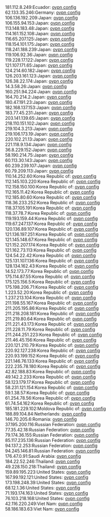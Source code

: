 181.112.8.249:Ecuador: [ovpn config](vpn/181_112_8_249.ovpn)  
62.133.35.246:Germany: [ovpn config](vpn/62_133_35_246.ovpn)  
106.136.192.209:Japan: [ovpn config](vpn/106_136_192_209.ovpn)  
106.155.94.153:Japan: [ovpn config](vpn/106_155_94_153.ovpn)  
113.148.183.48:Japan: [ovpn config](vpn/113_148_183_48.ovpn)  
114.161.152.108:Japan: [ovpn config](vpn/114_161_152_108.ovpn)  
116.65.207.125:Japan: [ovpn config](vpn/116_65_207_125.ovpn)  
118.154.101.175:Japan: [ovpn config](vpn/118_154_101_175.ovpn)  
118.241.188.239:Japan: [ovpn config](vpn/118_241_188_239.ovpn)  
119.106.92.36:Japan: [ovpn config](vpn/119_106_92_36.ovpn)  
119.228.17.122:Japan: [ovpn config](vpn/119_228_17_122.ovpn)  
121.107.171.65:Japan: [ovpn config](vpn/121_107_171_65.ovpn)  
124.214.60.182:Japan: [ovpn config](vpn/124_214_60_182.ovpn)  
126.203.161.123:Japan: [ovpn config](vpn/126_203_161_123.ovpn)  
126.38.22.174:Japan: [ovpn config](vpn/126_38_22_174.ovpn)  
14.3.58.26:Japan: [ovpn config](vpn/14_3_58_26.ovpn)  
160.251.94.224:Japan: [ovpn config](vpn/160_251_94_224.ovpn)  
164.70.214.2:Japan: [ovpn config](vpn/164_70_214_2.ovpn)  
180.47.191.23:Japan: [ovpn config](vpn/180_47_191_23.ovpn)  
182.168.137.153:Japan: [ovpn config](vpn/182_168_137_153.ovpn)  
183.77.45.231:Japan: [ovpn config](vpn/183_77_45_231.ovpn)  
203.141.139.65:Japan: [ovpn config](vpn/203_141_139_65.ovpn)  
218.110.151.102:Japan: [ovpn config](vpn/218_110_151_102.ovpn)  
219.104.3.213:Japan: [ovpn config](vpn/219_104_3_213.ovpn)  
219.106.173.19:Japan: [ovpn config](vpn/219_106_173_19.ovpn)  
220.102.21.13:Japan: [ovpn config](vpn/220_102_21_13.ovpn)  
221.118.9.134:Japan: [ovpn config](vpn/221_118_9_134.ovpn)  
36.8.229.152:Japan: [ovpn config](vpn/36_8_229_152.ovpn)  
58.190.214.75:Japan: [ovpn config](vpn/58_190_214_75.ovpn)  
60.113.30.143:Japan: [ovpn config](vpn/60_113_30_143.ovpn)  
60.239.239.107:Japan: [ovpn config](vpn/60_239_239_107.ovpn)  
60.79.209.113:Japan: [ovpn config](vpn/60_79_209_113.ovpn)  
110.14.252.60:Korea Republic of: [ovpn config](vpn/110_14_252_60.ovpn)  
112.145.103.220:Korea Republic of: [ovpn config](vpn/112_145_103_220.ovpn)  
112.158.150.100:Korea Republic of: [ovpn config](vpn/112_158_150_100.ovpn)  
112.165.11.42:Korea Republic of: [ovpn config](vpn/112_165_11_42.ovpn)  
112.185.80.60:Korea Republic of: [ovpn config](vpn/112_185_80_60.ovpn)  
118.36.233.252:Korea Republic of: [ovpn config](vpn/118_36_233_252.ovpn)  
118.37.105.191:Korea Republic of: [ovpn config](vpn/118_37_105_191.ovpn)  
118.37.78.7:Korea Republic of: [ovpn config](vpn/118_37_78_7.ovpn)  
119.193.159.44:Korea Republic of: [ovpn config](vpn/119_193_159_44.ovpn)  
119.67.247.137:Korea Republic of: [ovpn config](vpn/119_67_247_137.ovpn)  
120.136.89.107:Korea Republic of: [ovpn config](vpn/120_136_89_107.ovpn)  
121.136.197.251:Korea Republic of: [ovpn config](vpn/121_136_197_251.ovpn)  
121.145.148.67:Korea Republic of: [ovpn config](vpn/121_145_148_67.ovpn)  
121.152.207.174:Korea Republic of: [ovpn config](vpn/121_152_207_174.ovpn)  
121.162.73.113:Korea Republic of: [ovpn config](vpn/121_162_73_113.ovpn)  
124.54.22.42:Korea Republic of: [ovpn config](vpn/124_54_22_42.ovpn)  
125.131.107.136:Korea Republic of: [ovpn config](vpn/125_131_107_136.ovpn)  
128.134.162.43:Korea Republic of: [ovpn config](vpn/128_134_162_43.ovpn)  
14.52.173.77:Korea Republic of: [ovpn config](vpn/14_52_173_77.ovpn)  
175.114.87.55:Korea Republic of: [ovpn config](vpn/175_114_87_55.ovpn)  
175.125.156.5:Korea Republic of: [ovpn config](vpn/175_125_156_5.ovpn)  
175.198.206.71:Korea Republic of: [ovpn config](vpn/175_198_206_71.ovpn)  
1.223.52.20:Korea Republic of: [ovpn config](vpn/1_223_52_20.ovpn)  
1.237.213.104:Korea Republic of: [ovpn config](vpn/1_237_213_104.ovpn)  
211.198.55.167:Korea Republic of: [ovpn config](vpn/211_198_55_167.ovpn)  
211.205.195.86:Korea Republic of: [ovpn config](vpn/211_205_195_86.ovpn)  
211.218.208.181:Korea Republic of: [ovpn config](vpn/211_218_208_181.ovpn)  
211.219.80.64:Korea Republic of: [ovpn config](vpn/211_219_80_64.ovpn)  
211.221.43.173:Korea Republic of: [ovpn config](vpn/211_221_43_173.ovpn)  
211.228.11.79:Korea Republic of: [ovpn config](vpn/211_228_11_79.ovpn)  
211.244.251.223:Korea Republic of: [ovpn config](vpn/211_244_251_223.ovpn)  
211.46.45.156:Korea Republic of: [ovpn config](vpn/211_46_45_156.ovpn)  
220.121.210.79:Korea Republic of: [ovpn config](vpn/220_121_210_79.ovpn)  
220.92.127.238:Korea Republic of: [ovpn config](vpn/220_92_127_238.ovpn)  
220.93.199.152:Korea Republic of: [ovpn config](vpn/220_93_199_152.ovpn)  
221.146.76.133:Korea Republic of: [ovpn config](vpn/221_146_76_133.ovpn)  
222.235.78.180:Korea Republic of: [ovpn config](vpn/222_235_78_180.ovpn)  
42.82.188.83:Korea Republic of: [ovpn config](vpn/42_82_188_83.ovpn)  
49.142.2.233:Korea Republic of: [ovpn config](vpn/49_142_2_233.ovpn)  
58.123.179.17:Korea Republic of: [ovpn config](vpn/58_123_179_17.ovpn)  
58.231.121.154:Korea Republic of: [ovpn config](vpn/58_231_121_154.ovpn)  
59.1.38.57:Korea Republic of: [ovpn config](vpn/59_1_38_57.ovpn)  
61.254.78.56:Korea Republic of: [ovpn config](vpn/61_254_78_56.ovpn)  
61.74.54.162:Korea Republic of: [ovpn config](vpn/61_74_54_162.ovpn)  
185.181.229.102:Moldova Republic of: [ovpn config](vpn/185_181_229_102.ovpn)  
188.89.104.84:Netherlands: [ovpn config](vpn/188_89_104_84.ovpn)  
146.70.205.6:Romania: [ovpn config](vpn/146_70_205_6.ovpn)  
37.195.200.116:Russian Federation: [ovpn config](vpn/37_195_200_116.ovpn)  
77.35.42.18:Russian Federation: [ovpn config](vpn/77_35_42_18.ovpn)  
79.174.36.155:Russian Federation: [ovpn config](vpn/79_174_36_155.ovpn)  
85.117.235.136:Russian Federation: [ovpn config](vpn/85_117_235_136.ovpn)  
94.137.2.253:Russian Federation: [ovpn config](vpn/94_137_2_253.ovpn)  
94.245.146.81:Russian Federation: [ovpn config](vpn/94_245_146_81.ovpn)  
176.47.0.91:Saudi Arabia: [ovpn config](vpn/176_47_0_91.ovpn)  
184.22.52.246:Thailand: [ovpn config](vpn/184_22_52_246.ovpn)  
49.228.150.218:Thailand: [ovpn config](vpn/49_228_150_218.ovpn)  
159.89.195.223:United States: [ovpn config](vpn/159_89_195_223.ovpn)  
167.99.192.121:United States: [ovpn config](vpn/167_99_192_121.ovpn)  
173.198.248.39:United States: [ovpn config](vpn/173_198_248_39.ovpn)  
68.12.1.36:United States: [ovpn config](vpn/68_12_1_36.ovpn)  
71.193.174.163:United States: [ovpn config](vpn/71_193_174_163.ovpn)  
76.103.218.168:United States: [ovpn config](vpn/76_103_218_168.ovpn)  
42.116.220.249:Viet Nam: [ovpn config](vpn/42_116_220_249.ovpn)  
58.186.183.63:Viet Nam: [ovpn config](vpn/58_186_183_63.ovpn)  
